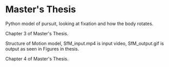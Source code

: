 # Master's Thesis
Python model of pursuit, looking at fixation and how the body rotates.

Chapter 3 of Master's Thesis.


Structure of Motion model, SfM_input.mp4 is input video, SfM_output.gif is output as seen in Figures in thesis.

Chapter 4 of Master's Thesis.

